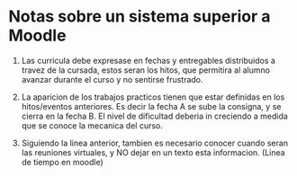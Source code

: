 # Notas sobre un sistema superior a Moodle

1. Las curricula debe expresase en fechas y entregables distribuidos a travez de la cursada, estos seran los hitos,
que permitira al alumno avanzar durante el curso y no sentirse frustrado.

2. La aparicion de los trabajos practicos tienen que estar definidas en los hitos/eventos anteriores. Es decir
    la fecha A se sube la consigna, y se cierra en la fecha B. El nivel de dificultad deberia in creciendo a medida
    que se conoce la mecanica del curso.

3. Siguiendo la linea anterior, tambien es necesario conocer cuando seran las reuniones virtuales, y NO dejar en un texto
    esta informacion. (Linea de tiempo en moodle)
    
        
    

